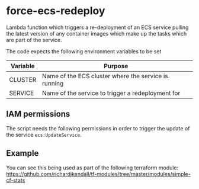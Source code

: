 # force-ecs-redeploy

Lambda function which triggers a re-deployment of an ECS service pulling the latest version of any container images which make up the tasks which are part of the service.

The code expects the following environment variables to be set

| Variable | Purpose |
| ---      | ---     |
| CLUSTER  | Name of the ECS cluster where the service is running |
| SERVICE  | Name of the service to trigger a redeployment for |

## IAM permissions

The script needs the following permissions in order to trigger the update of the service `ecs:UpdateService`.

## Example

You can see this being used as part of the following terraform module: https://github.com/richardjkendall/tf-modules/tree/master/modules/simple-cf-stats
